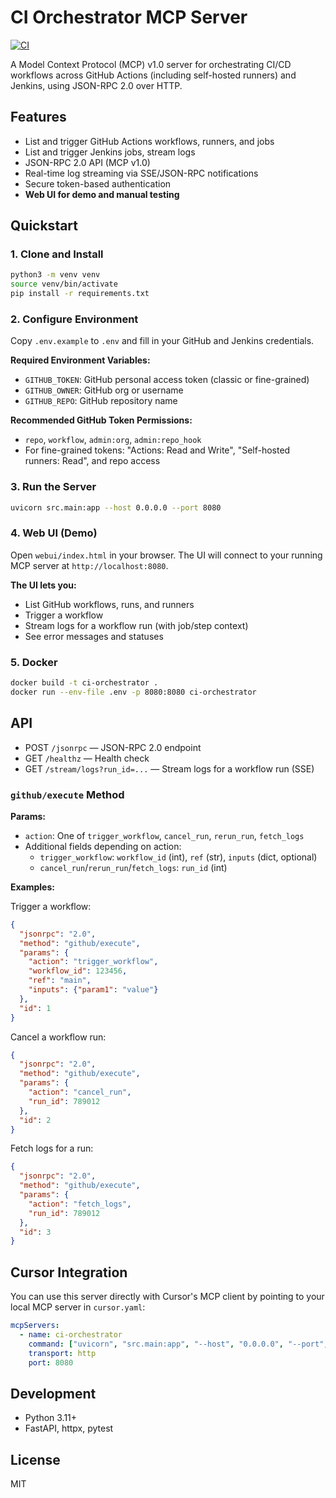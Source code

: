 # CI Orchestrator MCP Server

[![CI](https://github.com/padawanabhi/ci_orchestrator_mcp/actions/workflows/ci.yml/badge.svg)](https://github.com/padawanabhi/ci_orchestrator_mcp/actions/workflows/ci.yml)

A Model Context Protocol (MCP) v1.0 server for orchestrating CI/CD workflows across GitHub Actions (including self-hosted runners) and Jenkins, using JSON-RPC 2.0 over HTTP.

## Features
- List and trigger GitHub Actions workflows, runners, and jobs
- List and trigger Jenkins jobs, stream logs
- JSON-RPC 2.0 API (MCP v1.0)
- Real-time log streaming via SSE/JSON-RPC notifications
- Secure token-based authentication
- **Web UI for demo and manual testing**

## Quickstart

### 1. Clone and Install
```bash
python3 -m venv venv
source venv/bin/activate
pip install -r requirements.txt
```

### 2. Configure Environment
Copy `.env.example` to `.env` and fill in your GitHub and Jenkins credentials.

**Required Environment Variables:**
- `GITHUB_TOKEN`: GitHub personal access token (classic or fine-grained)
- `GITHUB_OWNER`: GitHub org or username
- `GITHUB_REPO`: GitHub repository name

**Recommended GitHub Token Permissions:**
- `repo`, `workflow`, `admin:org`, `admin:repo_hook`
- For fine-grained tokens: "Actions: Read and Write", "Self-hosted runners: Read", and repo access

### 3. Run the Server
```bash
uvicorn src.main:app --host 0.0.0.0 --port 8080
```

### 4. Web UI (Demo)
Open `webui/index.html` in your browser. The UI will connect to your running MCP server at `http://localhost:8080`.

**The UI lets you:**
- List GitHub workflows, runs, and runners
- Trigger a workflow
- Stream logs for a workflow run (with job/step context)
- See error messages and statuses

### 5. Docker
```bash
docker build -t ci-orchestrator .
docker run --env-file .env -p 8080:8080 ci-orchestrator
```

## API
- POST `/jsonrpc` — JSON-RPC 2.0 endpoint
- GET `/healthz` — Health check
- GET `/stream/logs?run_id=...` — Stream logs for a workflow run (SSE)

### `github/execute` Method

**Params:**
- `action`: One of `trigger_workflow`, `cancel_run`, `rerun_run`, `fetch_logs`
- Additional fields depending on action:
  - `trigger_workflow`: `workflow_id` (int), `ref` (str), `inputs` (dict, optional)
  - `cancel_run`/`rerun_run`/`fetch_logs`: `run_id` (int)

**Examples:**

Trigger a workflow:
```json
{
  "jsonrpc": "2.0",
  "method": "github/execute",
  "params": {
    "action": "trigger_workflow",
    "workflow_id": 123456,
    "ref": "main",
    "inputs": {"param1": "value"}
  },
  "id": 1
}
```

Cancel a workflow run:
```json
{
  "jsonrpc": "2.0",
  "method": "github/execute",
  "params": {
    "action": "cancel_run",
    "run_id": 789012
  },
  "id": 2
}
```

Fetch logs for a run:
```json
{
  "jsonrpc": "2.0",
  "method": "github/execute",
  "params": {
    "action": "fetch_logs",
    "run_id": 789012
  },
  "id": 3
}
```

## Cursor Integration

You can use this server directly with Cursor's MCP client by pointing to your local MCP server in `cursor.yaml`:
```yaml
mcpServers:
  - name: ci-orchestrator
    command: ["uvicorn", "src.main:app", "--host", "0.0.0.0", "--port", "8080"]
    transport: http
    port: 8080
```

## Development
- Python 3.11+
- FastAPI, httpx, pytest

## License
MIT
